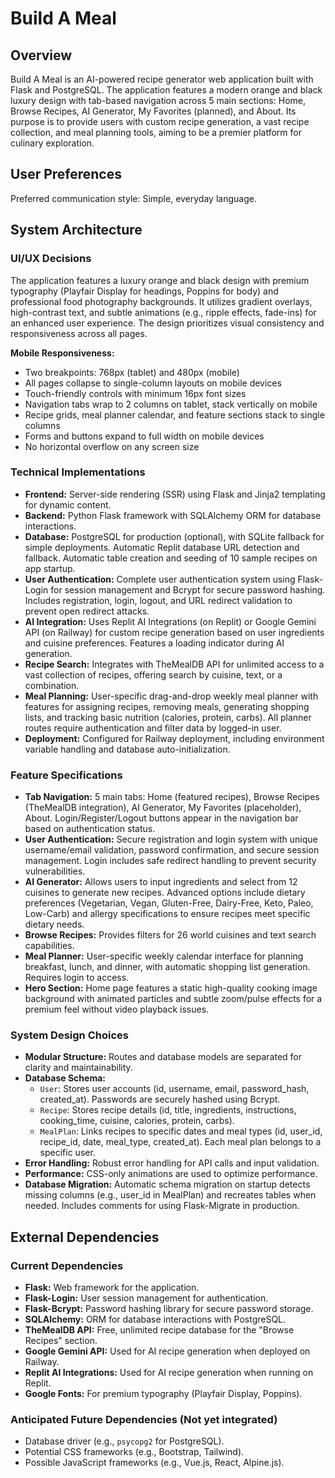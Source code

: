 # Build A Meal

## Overview
Build A Meal is an AI-powered recipe generator web application built with Flask and PostgreSQL. The application features a modern orange and black luxury design with tab-based navigation across 5 main sections: Home, Browse Recipes, AI Generator, My Favorites (planned), and About. Its purpose is to provide users with custom recipe generation, a vast recipe collection, and meal planning tools, aiming to be a premier platform for culinary exploration.

## User Preferences
Preferred communication style: Simple, everyday language.

## System Architecture

### UI/UX Decisions
The application features a luxury orange and black design with premium typography (Playfair Display for headings, Poppins for body) and professional food photography backgrounds. It utilizes gradient overlays, high-contrast text, and subtle animations (e.g., ripple effects, fade-ins) for an enhanced user experience. The design prioritizes visual consistency and responsiveness across all pages.

**Mobile Responsiveness:**
- Two breakpoints: 768px (tablet) and 480px (mobile)
- All pages collapse to single-column layouts on mobile devices
- Touch-friendly controls with minimum 16px font sizes
- Navigation tabs wrap to 2 columns on tablet, stack vertically on mobile
- Recipe grids, meal planner calendar, and feature sections stack to single columns
- Forms and buttons expand to full width on mobile devices
- No horizontal overflow on any screen size

### Technical Implementations
- **Frontend:** Server-side rendering (SSR) using Flask and Jinja2 templating for dynamic content.
- **Backend:** Python Flask framework with SQLAlchemy ORM for database interactions.
- **Database:** PostgreSQL for production (optional), with SQLite fallback for simple deployments. Automatic Replit database URL detection and fallback. Automatic table creation and seeding of 10 sample recipes on app startup.
- **User Authentication:** Complete user authentication system using Flask-Login for session management and Bcrypt for secure password hashing. Includes registration, login, logout, and URL redirect validation to prevent open redirect attacks.
- **AI Integration:** Uses Replit AI Integrations (on Replit) or Google Gemini API (on Railway) for custom recipe generation based on user ingredients and cuisine preferences. Features a loading indicator during AI generation.
- **Recipe Search:** Integrates with TheMealDB API for unlimited access to a vast collection of recipes, offering search by cuisine, text, or a combination.
- **Meal Planning:** User-specific drag-and-drop weekly meal planner with features for assigning recipes, removing meals, generating shopping lists, and tracking basic nutrition (calories, protein, carbs). All planner routes require authentication and filter data by logged-in user.
- **Deployment:** Configured for Railway deployment, including environment variable handling and database auto-initialization.

### Feature Specifications
- **Tab Navigation:** 5 main tabs: Home (featured recipes), Browse Recipes (TheMealDB integration), AI Generator, My Favorites (placeholder), About. Login/Register/Logout buttons appear in the navigation bar based on authentication status.
- **User Authentication:** Secure registration and login system with unique username/email validation, password confirmation, and secure session management. Login includes safe redirect handling to prevent security vulnerabilities.
- **AI Generator:** Allows users to input ingredients and select from 12 cuisines to generate new recipes. Advanced options include dietary preferences (Vegetarian, Vegan, Gluten-Free, Dairy-Free, Keto, Paleo, Low-Carb) and allergy specifications to ensure recipes meet specific dietary needs.
- **Browse Recipes:** Provides filters for 26 world cuisines and text search capabilities.
- **Meal Planner:** User-specific weekly calendar interface for planning breakfast, lunch, and dinner, with automatic shopping list generation. Requires login to access.
- **Hero Section:** Home page features a static high-quality cooking image background with animated particles and subtle zoom/pulse effects for a premium feel without video playback issues.

### System Design Choices
- **Modular Structure:** Routes and database models are separated for clarity and maintainability.
- **Database Schema:**
    - `User`: Stores user accounts (id, username, email, password_hash, created_at). Passwords are securely hashed using Bcrypt.
    - `Recipe`: Stores recipe details (id, title, ingredients, instructions, cooking_time, cuisine, calories, protein, carbs).
    - `MealPlan`: Links recipes to specific dates and meal types (id, user_id, recipe_id, date, meal_type, created_at). Each meal plan belongs to a specific user.
- **Error Handling:** Robust error handling for API calls and input validation.
- **Performance:** CSS-only animations are used to optimize performance.
- **Database Migration:** Automatic schema migration on startup detects missing columns (e.g., user_id in MealPlan) and recreates tables when needed. Includes comments for using Flask-Migrate in production.

## External Dependencies

### Current Dependencies
- **Flask:** Web framework for the application.
- **Flask-Login:** User session management for authentication.
- **Flask-Bcrypt:** Password hashing library for secure password storage.
- **SQLAlchemy:** ORM for database interactions with PostgreSQL.
- **TheMealDB API:** Free, unlimited recipe database for the "Browse Recipes" section.
- **Google Gemini API:** Used for AI recipe generation when deployed on Railway.
- **Replit AI Integrations:** Used for AI recipe generation when running on Replit.
- **Google Fonts:** For premium typography (Playfair Display, Poppins).

### Anticipated Future Dependencies (Not yet integrated)
- Database driver (e.g., `psycopg2` for PostgreSQL).
- Potential CSS frameworks (e.g., Bootstrap, Tailwind).
- Possible JavaScript frameworks (e.g., Vue.js, React, Alpine.js).